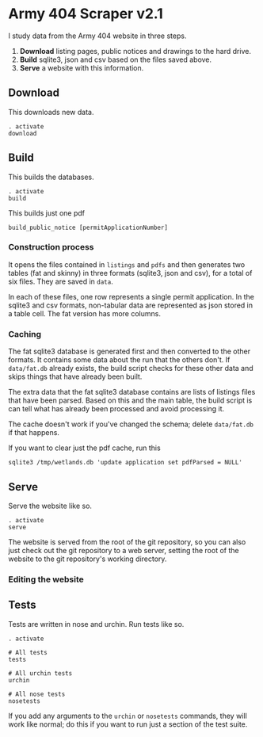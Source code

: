 Army 404 Scraper v2.1
======
I study data from the Army 404 website in three steps.

  1. **Download** listing pages, public notices and drawings to the hard drive.
  2. **Build** sqlite3, json and csv based on the files saved above.
  3. **Serve** a website with this information.

## Download

This downloads new data.

    . activate
    download

<!-- Add documentation from the v2 -->

## Build

This builds the databases.

    . activate
    build

This builds just one pdf

    build_public_notice [permitApplicationNumber]

### Construction process
It opens the files contained in `listings` and `pdfs` and then generates two
tables (fat and skinny) in three formats (sqlite3, json and csv), for a total
of six files. They are saved in `data`.

In each of these files, one row represents a single permit application. In the
sqlite3 and csv formats, non-tabular data are represented as json stored in a
table cell. The fat version has more columns.

### Caching
The fat sqlite3 database is generated first and then converted to the other
formats. It contains some data about the run that the others don't. If
`data/fat.db` already exists, the build script checks for these other data and
skips things that have already been built.

The extra data that the fat sqlite3 database contains are lists of listings
files that have been parsed. Based on this and the main table, the build script
is can tell what has already been processed and avoid processing it.

The cache doesn't work if you've changed the schema; delete `data/fat.db` if
that happens.

If you want to clear just the pdf cache, run this

    sqlite3 /tmp/wetlands.db 'update application set pdfParsed = NULL'

## Serve

Serve the website like so.

    . activate
    serve

The website is served from the root of the git repository, so you can also
just check out the git repository to a web server, setting the root of the
website to the git repository's working directory.

### Editing the website

## Tests
Tests are written in nose and urchin. Run tests like so.

    . activate
    
    # All tests
    tests
    
    # All urchin tests
    urchin
    
    # All nose tests
    nosetests

If you add any arguments to the `urchin` or `nosetests` commands, they will
work like normal; do this if you want to run just a section of the test suite.
